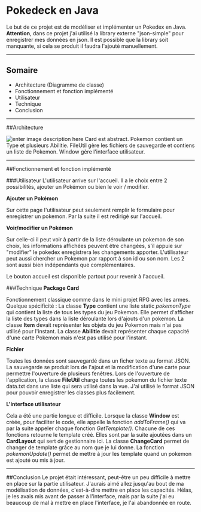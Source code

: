 # Pokedeck en Java
Le but de ce projet est de modéliser et implémenter un Pokedex en Java.
**Attention**, dans ce projet j'ai utilisé la library externe "json-simple" pour enregistrer mes données en json.
Il est possible que la library soit manquante, si cela se produit il faudra l'ajouté manuellement.


----------


## Somaire
 - Architecture (Diagramme de classe)
 - Fonctionnement et fonction implémenté
  - Utilisateur
  - Technique
 - Conclusion


----------

##Architecture 

![enter image description here](https://lh3.googleusercontent.com/-5PT7FlbCd2E/WLgh0woxi1I/AAAAAAAACTA/9VddTEUSj4cr_LJPyQSlVjq0Kodk3sZ_wCLcB/s0/Diagramme+de+classe+java.png "Diagramme de classe java.png")
Card est abstract.
Pokemon contient un Type et plusieurs Abilitie.
FileUtil gère les fichiers de sauvegarde et contiens un liste de Pokemon.
Window gère l'interface utilisateur.


----------


##Fonctionnement et fonction implémenté

###Utilisateur
L'utilisateur arrive sur l'accueil. Il a le choix entre 2 possibilités, ajouter un Pokémon ou bien le voir / modifier.

**Ajouter un Pokémon**

Sur cette page l'utilisateur peut seulement remplir le formulaire pour enregistrer un pokemon. Par la suite il est redirigé sur l'accueil.

**Voir/modifier un Pokémon**

Sur celle-ci il peut voir à partir de la liste déroulante un pokemon de son choix, les informations affichées peuvent être changées, s'il appuie sur "modifier" le pokedex enregistrera les changements apporter.
L'utilisateur peut aussi chercher un Pokemon par rapport à son id ou son nom. Les 2 sont aussi bien indépendants que complémentaires.

Le bouton accueil est disponible partout pour revenir à l'accueil.

###Technique
**Package Card**

Fonctionnement classique comme dans le mini projet RPG avec les armes.
Quelque spécificité :
La classe **Type** contient une liste static *pokemonType* qui contient la liste de tous les types du jeu Pokemon. Elle permet d'afficher la liste des types dans la liste déroulante lors d'ajouts d'un pokemon.
La classe **Item** devait représenter les objets du jeu Pokemon mais n'ai pas utilisé pour l'instant.
La classe **Abilitie** devait représenter chaque capacité d'une carte Pokemon mais n'est pas utilisé pour l'instant.

**Fichier**

Toutes les données sont sauvegardé dans un ficher texte au format JSON.
La sauvegarde se produit lors de l'ajout et la modification d'une carte pour permettre l'ouverture de plusieurs fenêtres.
Lors de l'ouverture de l'application, la classe **FileUtil** charge toutes les pokemon du fichier texte data.txt dans une liste qui sera utilisé dans la vue.
J'ai utilisé le format JSON pour pouvoir enregistrer les classes plus facilement.

**L'interface utilisateur**

Cela a été une partie longue et difficile.
Lorsque la classe **Window** est créée, pour faciliter le code, elle appelle la fonction *addToFrame()* qui va par la suite appeler chaque fonction *GetTemplate()*.  Chacune de ces fonctions retourne le template créé. Elles sont par la suite ajoutées dans un **CardLayout** qui sert de gestionnaire ici. La classe **ChangeCard** permet de changer de template grâce au nom que je lui donne. La fonction *pokemonUpdate()* permet de mettre à jour les template quand un pokemon est ajouté ou mis à jour.


----------


##Conclusion
Le projet était intéressant, peut-être un peu difficile à mettre en place sur la partie utilisateur. J'aurais aimé allez jusqu'au bout de ma modélisation de données, c'est-à-dire mettre en place les capacités. Hélas, je les avais mis avant de passer à l'interface, mais par la suite j'ai eu beaucoup de mal à mettre en place l'interface, je l'ai abandonnée en route.
